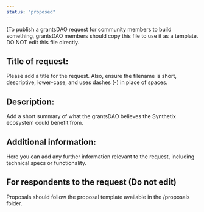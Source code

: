 ```yaml
---
status: "proposed"
---
```


(To publish a grantsDAO request for community members to build something, grantsDAO members should copy this file to use it as a template. DO NOT edit this file directly.

## Title of request: 
Please add a title for the request. Also, ensure the filename is short, descriptive, lower-case, and uses dashes (-) in place of spaces. 

## Description: 
Add a short summary of what the grantsDAO believes the Synthetix ecosystem could benefit from. 

## Additional information: 
Here you can add any further information relevant to the request, including technical specs or functionality. 

## For respondents to the request (Do not edit)
Proposals should follow the proposal template available in the /proposals folder. 
